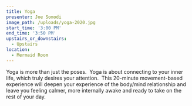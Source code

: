 ```yaml
---
title: Yoga
presenter: Joe Somodi
image_path: /uploads/yoga-2020.jpg
start_time: '3:00 PM'
end_time: '3:50 PM'
upstairs_or_downstairs:
  - Upstairs
location:
  - Mermaid Room
---
```


Yoga is more than just the poses.  Yoga is about connecting to your inner life, which truly desires your attention.  This 20-minute movement-based experience will deepen your experience of the body/mind relationship and leave you feeling calmer, more internally awake and ready to take on the rest of your day.